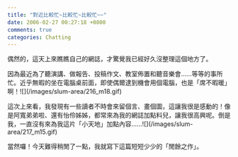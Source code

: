 ```yaml
---
title: "對近比較忙~比較忙~比較忙~~"
date: 2006-02-27 00:27:18 +0800
comments: true
categories: Chatting
---
```

<p>偶然的，這天上來瞧瞧自己的網誌，才驚覺我已經好久沒整理這個地方了。</p><p>因為最近為了聽演講、做報告、投稿作文、教室佈置和聽音樂會......等等的事所忙。近乎無暇的坐在電腦桌前面，即使偶爾逮到機會用個電腦，也是「席不暇暖」啊！![](/images/slum-area/216_m18.gif)</p><p>這次上來看，我發現有一些讀者不時會來留個言、畫個圖，這讓我很是感動的！像是阿寬弟弟啦、還有怡伶姊姊，都常來為我的網誌加點料兒，讓我很高興呢。倒是我，一直沒有來為我這片「小天地」加點內容......![](/images/slum-area/217_m15.gif)</p><p>當然囉！今天難得稍閒了一點，我就寫下這篇短短少少的「閒餘之作」。</p>
